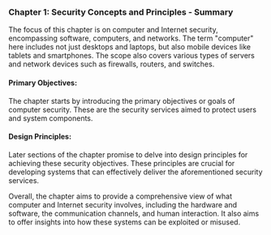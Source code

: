 ### Chapter 1: Security Concepts and Principles - Summary

The focus of this chapter is on computer and Internet security, encompassing software, computers, and networks. The term "computer" here includes not just desktops and laptops, but also mobile devices like tablets and smartphones. The scope also covers various types of servers and network devices such as firewalls, routers, and switches.

#### Primary Objectives:

The chapter starts by introducing the primary objectives or goals of computer security. These are the security services aimed to protect users and system components.

#### Design Principles:

Later sections of the chapter promise to delve into design principles for achieving these security objectives. These principles are crucial for developing systems that can effectively deliver the aforementioned security services.

Overall, the chapter aims to provide a comprehensive view of what computer and Internet security involves, including the hardware and software, the communication channels, and human interaction. It also aims to offer insights into how these systems can be exploited or misused.
